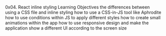 0x04. React inline styling
Learning Objectives
the differences between using a CSS file and inline styling
how to use a CSS-in-JS tool like Aphrodite
how to use conditions within JS to apply different styles
how to create small animations within the app
how to use responsive design and make the application show a different UI according to the screen size
